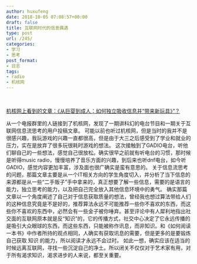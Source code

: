 ```yaml
---
author: huxufeng
date: 2018-10-05 07:08:57+00:00
draft: false
title: 互联网时代的信息偶遇
type: post
url: /245/
categories:
- 学习
- 思考
post_format:
- 日志
tags:
- radio
- 机核网
---
```


﻿








[机核网上看到的文章：《从巨婴到成人：如何独立吸收信息并“带来新玩具》”？](https://www.g-cores.com/articles/102501)

从一个电报群里的人链接到了机核网，发现了一期讲科幻的电台节目和一期关于互联网信息流思考的用户投稿文章。
可能以前也听过机核网，但是当时的我并不是很感兴趣，我玩游戏的兴趣一直都很高，但是由于大三之后感受到了学业和就业的压力，实在是放弃了很多玩很耗时游戏的想法。
这次接触到了GADIO电台，听他们聊自己的一些想法，感觉自己很放松。确实很早之前就有听电台的习惯，那时候是听得music radio，慢慢培养了音乐方面的兴趣，到后来也听dnf电台，如今听GADIO，感觉内容更加丰富，涉及面也很广确实是蛮有意思的。
关于信息流思考的问题，那篇文章主要是从一个IT相关方向的学生角度切入，并分析了当下信息的来源都是从一些“二手贩子”手中拿来的，真正想要了解一些信息，需要的是语言的能力，独立思考的能力，以及把自己完全放入其他信息环境中的勇气。
确实那篇文章以一个角度阐述了自己对于信息获取质量的想法，曾经我也想过算法带给人们的这种信息究竟是不是好的，推荐算法永远不可能推荐一些你不喜欢的东西，而这些你不喜欢的东西中，必然会有一些金子被你唾弃。甚至评论中有人犀利地指出社交面的互联网原本就是反“知识”的，它的传播方式，社交中心决定了它永远传播的是吸引大众眼球的东西，而这些东西，只能被称作讯息，而非知识。和《如何阅读一本书》中作者所持的观点相同，人确实有获取讯息的需要，但是更多的是要锻炼自己获取 知识 的能力，所以阅读才永远不会过时。
如此一想，确实应该在适当的时候远离互联网，寻找一些沉淀自己的净土。所以闭关不仅仅对于艺术家有用，对于所有渴求知识，渴求进步的人来说，都至关重要。
